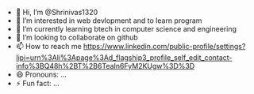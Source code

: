 - 👋 Hi, I’m @Shrinivas1320
- 👀 I’m interested in web devlopment and to learn program
- 🌱 I’m currently learning btech in computer science and engineering
- 💞️ I’m looking to collaborate on github
- 📫 How to reach me https://www.linkedin.com/public-profile/settings?lipi=urn%3Ali%3Apage%3Ad_flagship3_profile_self_edit_contact-info%3BQ48h%2BT%2B6TeaIn6FyM2KUgw%3D%3D
- 😄 Pronouns: ...
- ⚡ Fun fact: ...

<!---
Shrinivas1320/Shrinivas1320 is a ✨ special ✨ repository because its `README.md` (this file) appears on your GitHub profile.
You can click the Preview link to take a look at your changes.
--->
